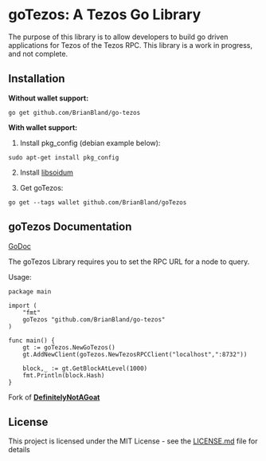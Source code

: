 # goTezos: A Tezos Go Library

The purpose of this library is to allow developers to build go driven applications for Tezos of the Tezos RPC. This library is a work in progress, and not complete. 

## Installation

**Without wallet support:**

```
go get github.com/BrianBland/go-tezos
```

**With wallet support:**

1. Install pkg\_config (debian example below):
```
sudo apt-get install pkg_config
```

2. Install [libsoidum](https://libsodium.gitbook.io/doc/installation)

3. Get goTezos:

```
go get --tags wallet github.com/BrianBland/goTezos
```

## goTezos Documentation

[GoDoc](https://godoc.org/github.com/BrianBland/goTezos)

The goTezos Library requires you to set the RPC URL for a node to query. 


Usage:

```
package main

import (
	"fmt"
	goTezos "github.com/BrianBland/go-tezos"
)

func main() {
	gt := goTezos.NewGoTezos()
	gt.AddNewClient(goTezos.NewTezosRPCClient("localhost",":8732"))

	block,_ := gt.GetBlockAtLevel(1000)
	fmt.Println(block.Hash)
}
```

Fork of [**DefinitelyNotAGoat**](https://github.com/DefinitelyNotAGoat)

## License

This project is licensed under the MIT License - see the [LICENSE.md](LICENSE.md) file for details
